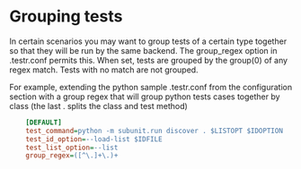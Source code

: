# Grouping tests

In certain scenarios you may want to group tests of a certain type together
so that they will be run by the same backend. The group_regex option in
.testr.conf permits this. When set, tests are grouped by the group(0) of any
regex match. Tests with no match are not grouped.

For example, extending the python sample .testr.conf from the configuration
section with a group regex that will group python tests cases together by
class (the last . splits the class and test method)

```ini
    [DEFAULT]
    test_command=python -m subunit.run discover . $LISTOPT $IDOPTION
    test_id_option=--load-list $IDFILE
    test_list_option=--list
    group_regex=([^\.]+\.)+
```
